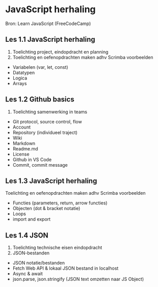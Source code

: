 # JavaScript herhaling
Bron: Learn JavaScript (FreeCodeCamp)

## Les 1.1 JavaScript herhaling
1. Toelichting project, eindopdracht en planning
2. Toelichting en oefenopdrachten maken adhv Scrimba voorbeelden
- Variabelen (var, let, const)
- Datatypen
- Logica
- Arrays


## Les 1.2 Github basics
1. Toelichting samenwerking in teams
- Git protocol, source control, flow
- Account
- Repository (individueel traject)
- Wiki
- Markdown
- Readme.md
- License
- Github in VS Code
- Commit, commit message

## Les 1.3 JavaScript herhaling
Toelichting en oefenopdrachten maken adhv Scrimba voorbeelden
- Functies (parameters, return, arrow functies)
- Objecten (dot & bracket notatie)
- Loops
- import and export

## Les 1.4 JSON 
1. Toelichting technische eisen eindopdracht
2. JSON-bestanden
- JSON notatie/bestanden
- Fetch Web API & lokaal JSON bestand in localhost
- Async & await
- json.parse, json.stringify (JSON text omzetten naar JS Object)


